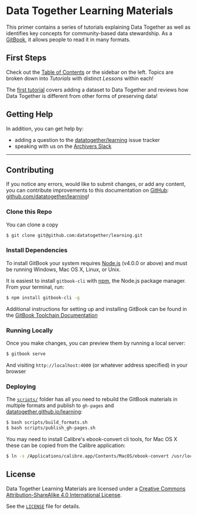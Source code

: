 # Data Together Learning Materials

This primer contains a series of tutorials explaining Data Together as well as identifies key concepts for community-based data stewardship. As a [GitBook](https://www.gitbook.com/), it allows people to read it in many formats.

## First Steps

Check out the [Table of Contents](SUMMARY.md) or the sidebar on the left. Topics are broken down into _Tutorials_ with distinct _Lessons_ within each!

The [first tutorial]() covers adding a dataset to Data Together and reviews how Data Together is different from other forms of preserving data!

## Getting Help

In addition, you can get help by:

- adding a question to the [datatogether/learning](https://github.com/datatogether/learning/issues) issue tracker
- speaking with us on the [Archivers Slack](https://slack.archivers.space)

---

## Contributing

If you notice any errors, would like to submit changes, or add any content, you can contribute improvements to this documentation on [GitHub](https://github.com/datatogether/learning): [github.com/datatogether/learning](https://github.com/datatogether/learning)!

### Clone this Repo

You can clone a copy

```bash
$ git clone git@github.com:datatogether/learning.git
```

### Install Dependencies

To install GitBook your system requires [Node.js](https://nodejs.org/en/) (v4.0.0 or above) and must be running Windows, Mac OS X, Linux, or Unix.

It is easiest to install `gitbook-cli` with [npm](https://www.npmjs.com/), the Node.js package manager. From your terminal, run:

```bash
$ npm install gitbook-cli -g
```

Additional instructions for setting up and installing GitBook can be found in the [GitBook Toolchain Documentation](https://toolchain.gitbook.com/setup.html)

### Running Locally

Once you make changes, you can preview them by running a local server:

```bash
$ gitbook serve
```

And visiting `http://localhost:4000` (or whatever address specified) in your browser

### Deploying

The [`scripts/`](scripts/) folder has all you need to rebuild the GitBook materials in multiple formats and publish to `gh-pages` and [datatogether.github.io/learning](https://datatogether.github.io/learning/):

```bash
$ bash scripts/build_formats.sh
$ bash scripts/publish_gh-pages.sh
```

You may need to install Calibre's ebook-convert cli tools, for Mac OS X these can be copied from the Calibre application:

```bash
$ ln -s /Applications/calibre.app/Contents/MacOS/ebook-convert /usr/local/bin
```

## License

<span xmlns:dct="http://purl.org/dc/terms/" property="dct:title">Data Together Learning Materials</span> are licensed under a <a rel="license" href="http://creativecommons.org/licenses/by-sa/4.0/">Creative Commons Attribution-ShareAlike 4.0 International License</a>.

See the [`LICENSE`](/LICENSE) file for details.
